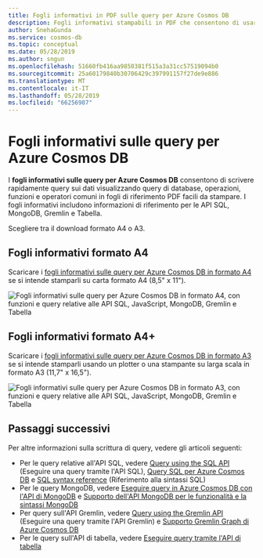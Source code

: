 ```yaml
---
title: Fogli informativi in PDF sulle query per Azure Cosmos DB
description: Fogli informativi stampabili in PDF che consentono di usare le API SQL, MongoDB, Graph e di tabella di Azure Cosmos DB per eseguire una query dei dati
author: SnehaGunda
ms.service: cosmos-db
ms.topic: conceptual
ms.date: 05/28/2019
ms.author: sngun
ms.openlocfilehash: 51660fb416aa9850381f515a3a31cc57519094b0
ms.sourcegitcommit: 25a60179840b30706429c397991157f27de9e886
ms.translationtype: MT
ms.contentlocale: it-IT
ms.lasthandoff: 05/28/2019
ms.locfileid: "66256987"
---
```

# <a name="azure-cosmos-db-query-cheat-sheets"></a>Fogli informativi sulle query per Azure Cosmos DB

I **fogli informativi sulle query per Azure Cosmos DB** consentono di scrivere rapidamente query sui dati visualizzando query di database, operazioni, funzioni e operatori comuni in fogli di riferimento PDF facili da stampare. I fogli informativi includono informazioni di riferimento per le API SQL, MongoDB, Gremlin e Tabella. 

Scegliere tra il download formato A4 o A3. 

## <a name="letter-sized-cheat-sheets"></a>Fogli informativi formato A4

Scaricare i [fogli informativi sulle query per Azure Cosmos DB in formato A4](https://go.microsoft.com/fwlink/?LinkId=623215) se si intende stamparli su carta formato A4 (8,5" x 11").

![Fogli informativi sulle query per Azure Cosmos DB in formato A4, con funzioni e query relative alle API SQL, JavaScript, MongoDB, Gremlin e Tabella](./media/query-cheat-sheet/azure-cosmos-db-cheat-sheet-letter.png)

## <a name="oversized-cheat-sheets"></a>Fogli informativi formato A4+
Scaricare i [fogli informativi sulle query per Azure Cosmos DB in formato A3](https://go.microsoft.com/fwlink/?linkid=870413) se si intende stamparli usando un plotter o una stampante su larga scala in formato A3 (11,7" x 16,5").

![Fogli informativi sulle query per Azure Cosmos DB in formato A3, con funzioni e query relative alle API SQL, JavaScript, MongoDB, Gremlin e Tabella](./media/query-cheat-sheet/azure-cosmos-db-cheat-sheet-a3.png)

## <a name="next-steps"></a>Passaggi successivi
Per altre informazioni sulla scrittura di query, vedere gli articoli seguenti:
* Per le query relative all'API SQL, vedere [Query using the SQL API](tutorial-query-sql-api.md) (Eseguire una query tramite l'API SQL), [Query SQL per Azure Cosmos DB](how-to-sql-query.md) e [SQL syntax reference](sql-api-query-reference.md) (Riferimento alla sintassi SQL)
* Per le query MongoDB, vedere [Eseguire query in Azure Cosmos DB con l'API di MongoDB](tutorial-query-mongodb.md) e [Supporto dell'API MongoDB per le funzionalità e la sintassi MongoDB](mongodb-feature-support.md)
* Per query sull'API Gremlin, vedere [Query using the Gremlin API](tutorial-query-graph.md) (Eseguire una query tramite l'API Gremlin) e [Supporto Gremlin Graph di Azure Cosmos DB](gremlin-support.md)
* Per le query sull'API di tabella, vedere [Eseguire query tramite l'API di tabella](tutorial-query-table.md)
